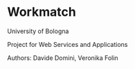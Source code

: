 # Workmatch

University of Bologna

Project for Web Services and Applications


Authors: Davide Domini, Veronika Folin
